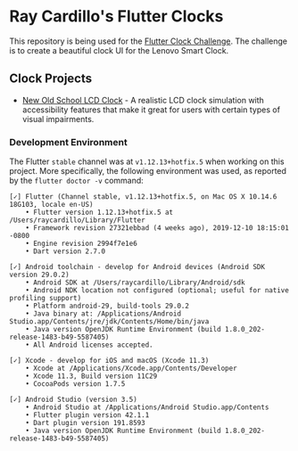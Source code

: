 # Ray Cardillo's Flutter Clocks

This repository is being used for the [Flutter Clock Challenge](https://flutter.dev/clock). The challenge is to create a beautiful clock UI for the Lenovo Smart Clock.

## Clock Projects
- [New Old School LCD Clock](./new_old_school_clock) - A realistic LCD clock simulation with accessibility features that make it great for users with certain types of visual impairments.

### Development Environment

The Flutter `stable` channel was at `v1.12.13+hotfix.5` when working on this 
project. More specifically, the following environment was used, as reported 
by the `flutter doctor -v` command:

```text
[✓] Flutter (Channel stable, v1.12.13+hotfix.5, on Mac OS X 10.14.6 18G103, locale en-US)
    • Flutter version 1.12.13+hotfix.5 at /Users/raycardillo/Library/Flutter
    • Framework revision 27321ebbad (4 weeks ago), 2019-12-10 18:15:01 -0800
    • Engine revision 2994f7e1e6
    • Dart version 2.7.0

[✓] Android toolchain - develop for Android devices (Android SDK version 29.0.2)
    • Android SDK at /Users/raycardillo/Library/Android/sdk
    • Android NDK location not configured (optional; useful for native profiling support)
    • Platform android-29, build-tools 29.0.2
    • Java binary at: /Applications/Android Studio.app/Contents/jre/jdk/Contents/Home/bin/java
    • Java version OpenJDK Runtime Environment (build 1.8.0_202-release-1483-b49-5587405)
    • All Android licenses accepted.

[✓] Xcode - develop for iOS and macOS (Xcode 11.3)
    • Xcode at /Applications/Xcode.app/Contents/Developer
    • Xcode 11.3, Build version 11C29
    • CocoaPods version 1.7.5

[✓] Android Studio (version 3.5)
    • Android Studio at /Applications/Android Studio.app/Contents
    • Flutter plugin version 42.1.1
    • Dart plugin version 191.8593
    • Java version OpenJDK Runtime Environment (build 1.8.0_202-release-1483-b49-5587405)
```
